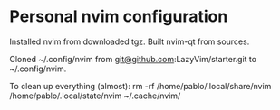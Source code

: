 # Personal nvim configuration

Installed nvim from downloaded tgz.
Built nvim-qt from sources.

Cloned ~/.config/nvim from git@github.com:LazyVim/starter.git to ~/.config/nvim.

To clean up everything (almost):
rm -rf /home/pablo/.local/share/nvim /home/pablo/.local/state/nvim ~/.cache/nvim/


